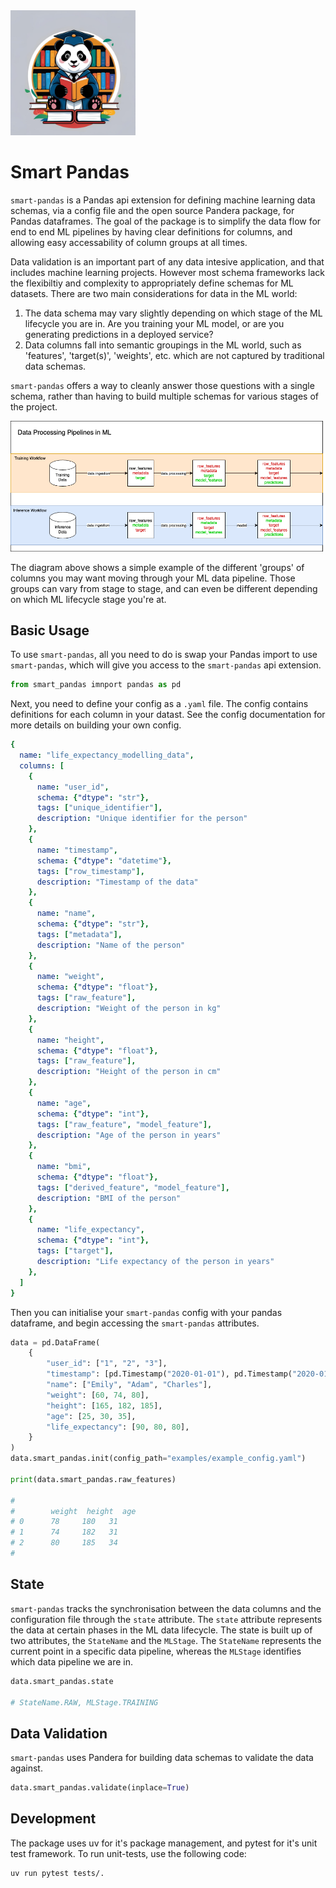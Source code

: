 <img src="docs/images/logo.png" alt="Smart Pandas Logo" width="200"/>

# Smart Pandas


`smart-pandas` is a Pandas api extension for defining machine learning data schemas, via a config file and the open source Pandera package, for Pandas dataframes. The goal of the package is to simplify the data flow for end to end ML pipelines by having clear definitions for columns, and allowing easy accessability of column groups at all times.

Data validation is an important part of any data intesive application, and that includes machine learning projects. However most schema frameworks lack the flexibiltiy and complexity to appropriately define schemas for ML datasets. There are two main considerations for data in the ML world:

1. The data schema may vary slightly depending on which stage of the ML lifecycle you are in. Are you training your ML model, or are you generating predictions in a deployed service?
2. Data columns fall into semantic groupings in the ML world, such as 'features', 'target(s)', 'weights', etc. which are not captured by traditional data schemas.

`smart-pandas` offers a way to cleanly answer those questions with a single schema, rather than having to build multiple schemas for various stages of the project.

![Data Flow](docs/images/data_flow.png)

The diagram above shows a simple example of the different 'groups' of columns you may want moving through your ML data pipeline. Those groups can vary from stage to stage, and can even be different depending on which ML lifecycle stage you're at.


## Basic Usage

To use `smart-pandas`, all you need to do is swap your Pandas import to use `smart-pandas`, which will give you access to the `smart-pandas` api extension.

```python
from smart_pandas imnport pandas as pd
```
Next, you need to define your config as a `.yaml` file. The config contains definitions for each column in your datast. See the config documentation for more details on building your own config.

```yaml
{
  name: "life_expectancy_modelling_data",
  columns: [
    {
      name: "user_id",
      schema: {"dtype": "str"},
      tags: ["unique_identifier"],
      description: "Unique identifier for the person"
    },
    {
      name: "timestamp",
      schema: {"dtype": "datetime"},
      tags: ["row_timestamp"],
      description: "Timestamp of the data"
    },
    {
      name: "name",
      schema: {"dtype": "str"},
      tags: ["metadata"],
      description: "Name of the person"
    },
    {
      name: "weight",
      schema: {"dtype": "float"},
      tags: ["raw_feature"],
      description: "Weight of the person in kg"
    },
    {
      name: "height",
      schema: {"dtype": "float"},
      tags: ["raw_feature"],
      description: "Height of the person in cm"
    },
    {
      name: "age",
      schema: {"dtype": "int"},
      tags: ["raw_feature", "model_feature"],
      description: "Age of the person in years"
    },
    {
      name: "bmi",
      schema: {"dtype": "float"},
      tags: ["derived_feature", "model_feature"],
      description: "BMI of the person"
    },
    {
      name: "life_expectancy",
      schema: {"dtype": "int"},
      tags: ["target"],
      description: "Life expectancy of the person in years"
    },
  ]
}
```

Then you can initialise your `smart-pandas` config with your pandas dataframe, and begin accessing the `smart-pandas` attributes.

```python
data = pd.DataFrame(
    {
        "user_id": ["1", "2", "3"],
        "timestamp": [pd.Timestamp("2020-01-01"), pd.Timestamp("2020-01-02"), pd.Timestamp("2020-01-03")],
        "name": ["Emily", "Adam", "Charles"],
        "weight": [60, 74, 80],
        "height": [165, 182, 185],
        "age": [25, 30, 35],
        "life_expectancy": [90, 80, 80],
    }
)
data.smart_pandas.init(config_path="examples/example_config.yaml")

print(data.smart_pandas.raw_features)

#
#        weight  height  age
# 0      78     180   31
# 1      74     182   31
# 2      80     185   34
#
```

## State
`smart-pandas` tracks the synchronisation between the data columns and the configuration file through the `state` attribute. The `state` attribute represents the data at certain phases in the ML data lifecycle. The state is built up of two attributes, the `StateName` and the `MLStage`. The `StateName` represents the current point in a specific data pipeline, whereas the `MLStage` identifies which data pipeline we are in.

```python
data.smart_pandas.state

# StateName.RAW, MLStage.TRAINING
```

## Data Validation
`smart-pandas` uses Pandera for building data schemas to validate the data against.

```python
data.smart_pandas.validate(inplace=True)
```

## Development
The package uses uv for it's package management, and pytest for it's unit test framework. To run unit-tests, use the following code:

```shell
uv run pytest tests/.
```

